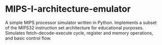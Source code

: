 # MIPS-I-architecture-emulator
 A simple MIPS processor simulator written in Python. Implements a subset of the MIPS32 instruction set architecture for educational purposes. Simulates fetch-decode-execute cycle, register and memory operations, and basic control flow.

